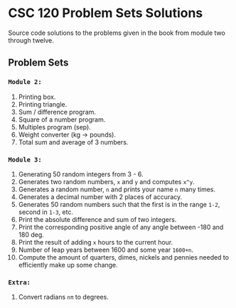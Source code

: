 # CSC 120 Problem Sets Solutions

Source code solutions to the problems given in the book from module two through twelve.

## Problem Sets

### `Module 2:`

1. Printing box.
2. Printing triangle.
3. Sum / difference program.
4. Square of a number program.
5. Multiples program (sep).
6. Weight converter (kg -> pounds).
7. Total sum and average of 3 numbers.

### `Module 3:`

1. Generating 50 random integers from 3 - 6.
2. Generates two random numbers, `x` and `y` and computes `x^y`.
3. Generates a random number, `n` and prints your name `n` many times.
4. Generates a decimal number with 2 places of accuracy.
5. Generates 50 random numbers such that the first is in the range `1-2`, second in `1-3`, etc.
6. Print the absolute difference and sum of two integers.
7. Print the corresponding positive angle of any angle between -180 and 180 deg.
8. Print the result of adding `x` hours to the current hour.
9. Number of leap years between 1600 and some year `1600+n`.
10. Compute the amount of quarters, dimes, nickels and pennies needed to efficiently make up some change.

### `Extra:`

1. Convert radians `nπ` to degrees.
